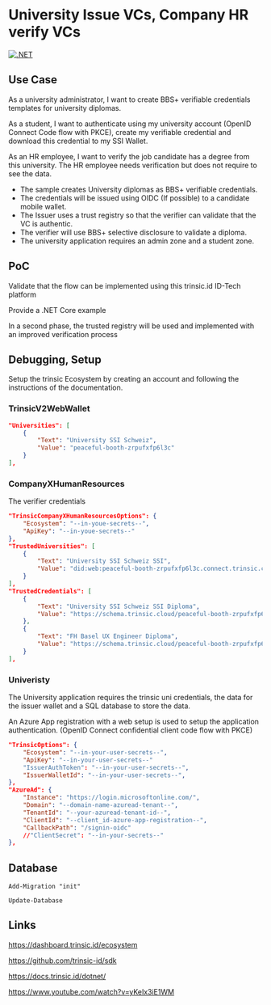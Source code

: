 # University Issue VCs, Company HR verify VCs

[![.NET](https://github.com/swiss-ssi-group/TrinsicV2AspNetCore/actions/workflows/dotnet.yml/badge.svg)](https://github.com/swiss-ssi-group/TrinsicV2AspNetCore/actions/workflows/dotnet.yml)

## Use Case

As a university administrator, I want to create BBS+ verifiable credentials templates for university diplomas.

As a student, I want to authenticate using my university account (OpenID Connect Code flow with PKCE), create my verifiable credential and download this credential to my SSI Wallet.

As an HR employee, I want to verify the job candidate has a degree from this university. The HR employee needs verification but does not require to see the data.

- The sample creates University diplomas as BBS+ verifiable credentials.
- The credentials will be issued using OIDC (If possible) to a candidate mobile wallet.
- The Issuer uses a trust registry so that the verifier can validate that the VC is authentic.
- The verifier will use BBS+ selective disclosure to validate a diploma.
- The university application requires an admin zone and a student zone.

## PoC

Validate that the flow can be implemented using this trinsic.id ID-Tech platform

Provide a .NET Core example

In a second phase, the trusted registry will be used and implemented with an improved verification process


## Debugging, Setup

Setup the trinsic Ecosystem by creating an account and following the instructions of the documentation.

### TrinsicV2WebWallet

```json
"Universities": [
    {
        "Text": "University SSI Schweiz",
        "Value": "peaceful-booth-zrpufxfp6l3c"
    }
],
```

### CompanyXHumanResources

The verifier credentials

```json
"TrinsicCompanyXHumanResourcesOptions": {
    "Ecosystem": "--in-youe-secrets--",
    "ApiKey": "--in-youe-secrets--"
},
"TrustedUniversities": [
    {
        "Text": "University SSI Schweiz SSI",
        "Value": "did:web:peaceful-booth-zrpufxfp6l3c.connect.trinsic.cloud:zV9t25XybyBV7qEB1v6u9Bb"
    }
],
"TrustedCredentials": [
    {
        "Text": "University SSI Schweiz SSI Diploma",
        "Value": "https://schema.trinsic.cloud/peaceful-booth-zrpufxfp6l3c/diploma-credential-for-swiss-self-sovereign-identity-ssi"
    },
    {
        "Text": "FH Basel UX Engineer Diploma",
        "Value": "https://schema.trinsic.cloud/peaceful-booth-zrpufxfp6l3c/fh-basel-ux-engineer"
    }
],
```

### Univeristy

The University application requires the trinsic uni credentials, the data for the issuer wallet and a SQL database to store the data.

An Azure App registration with a web setup is used to setup the application authentication. (OpenID Connect confidential client code flow with PKCE)

```json
"TrinsicOptions": {
    "Ecosystem": "--in-your-user-secrets--",
    "ApiKey": "--in-your-user-secrets--"
    "IssuerAuthToken": "--in-your-user-secrets--",
    "IssuerWalletId": "--in-your-user-secrets--",
},
"AzureAd": {
    "Instance": "https://login.microsoftonline.com/",
    "Domain": "--domain-name-azuread-tenant--",
    "TenantId": "--your-azuread-tenant-id--",
    "ClientId": "--client_id-azure-app-registration--",
    "CallbackPath": "/signin-oidc"
    //"ClientSecret": "--in-your-secrets--"
},
```

## Database

```
Add-Migration "init"

Update-Database
```

## Links

https://dashboard.trinsic.id/ecosystem

https://github.com/trinsic-id/sdk

https://docs.trinsic.id/dotnet/

https://www.youtube.com/watch?v=yKeIx3iE1WM
